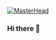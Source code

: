 [![MasterHead](https://media.licdn.com/dms/image/C4E16AQHJ0L6ytkQSBg/profile-displaybackgroundimage-shrink_200_800/0/1582175527014?e=2147483647&v=beta&t=A-YGAoLBQQyLPjo_RDfezF_qT2UUCM7CZr_n3b-BfVo)](https://www.linkedin.com/in/sameelmalik)
### Hi there 👋

<!--
**maliksameel/maliksameel** is a ✨ _special_ ✨ repository because its `README.md` (this file) appears on your GitHub profile.

Here are some ideas to get you started:

- 🔭 I’m currently working on ...
- 🌱 I’m currently learning ...
- 👯 I’m looking to collaborate on ...
- 🤔 I’m looking for help with ...
- 💬 Ask me about ...
- 📫 How to reach me: ...
- 😄 Pronouns: ...
- ⚡ Fun fact: ...
-->
